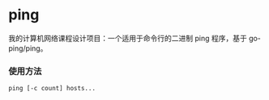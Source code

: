 # ping
我的计算机网络课程设计项目：一个适用于命令行的二进制 ping 程序，基于 go-ping/ping。

### 使用方法

```shell
ping [-c count] hosts...
```

